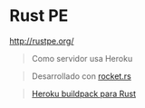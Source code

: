 # Rust PE

http://rustpe.org/

> Como servidor usa Heroku

> Desarrollado con [rocket.rs](https://rocket.rs/)

>[Heroku buildpack para Rust](https://github.com/emk/heroku-buildpack-rust)
